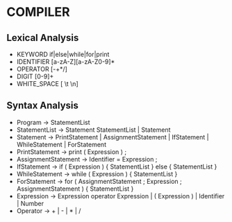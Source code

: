 # COMPILER

## Lexical Analysis

* KEYWORD if|else|while|for|print
* IDENTIFIER [a-zA-Z][a-zA-Z0-9]*
* OPERATOR [-+*/]
* DIGIT [0-9]+
* WHITE_SPACE [ \t \n]

## Syntax Analysis

* Program -> StatementList
* StatementList -> Statement StatementList | Statement
* Statement -> PrintStatement | AssignmentStatement | IfStatement | WhileStatement | ForStatement
* PrintStatement -> print ( Expression ) ;
* AssignmentStatement -> Identifier = Expression ;
* IfStatement -> if ( Expression ) { StatementList } else { StatementList }
* WhileStatement -> while ( Expression ) { StatementList }
* ForStatement -> for ( AssignmentStatement ; Expression ; AssignmentStatement ) { StatementList }
* Expression -> Expression operator Expression | ( Expression ) | Identifier | Number
* Operator -> + | - | * | /

